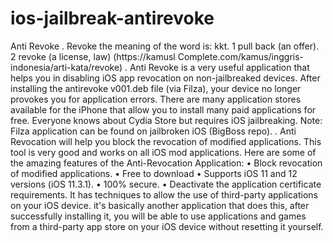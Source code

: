 # ios-jailbreak-antirevoke
Anti Revoke
.
Revoke the meaning of the word is:
kkt. 1 pull back (an offer). 2 revoke (a license, law) (https://kamusl Complete.com/kamus/inggris-indonesia/arti-kata/revoke)
.
Anti Revoke is a very useful application that helps you in disabling iOS app revocation on non-jailbreaked devices. After installing the antirevoke v001.deb file (via Filza), your device no longer provokes you for application errors. There are many application stores available for the iPhone that allow you to install many paid applications for free. Everyone knows about Cydia Store but requires iOS jailbreaking.
Note: Filza application can be found on jailbroken iOS (BigBoss repo).
.
Anti Revocation will help you block the revocation of modified applications. This tool is very good and works on all iOS mod applications. Here are some of the amazing features of the Anti-Revocation Application:
• Block revocation of modified applications.
• Free to download
• Supports iOS 11 and 12 versions (iOS 11.3.1).
• 100% secure.
• Deactivate the application certificate requirements.
It has techniques to allow the use of third-party applications on your iOS device. it's basically another application that does this, after successfully installing it, you will be able to use applications and games from a third-party app store on your iOS device without resetting it yourself.
